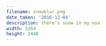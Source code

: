 ```yaml
---
filename: snowblur.png
date_taken: '2016-12-04'
description: there's snow in my eye
width: 3264
height: 2448
---
```

